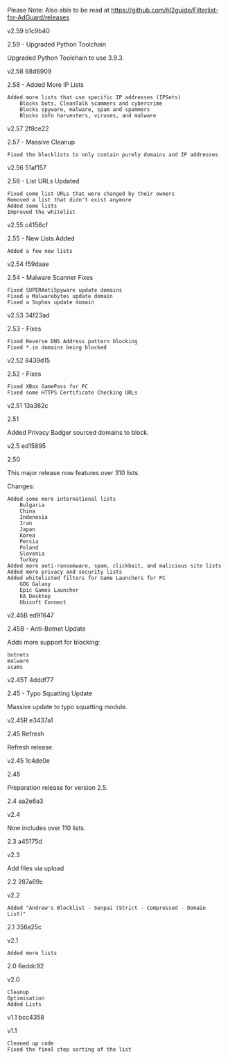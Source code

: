 Please Note: Also able to be read at https://github.com/hl2guide/Filterlist-for-AdGuard/releases

v2.59
b1c9b40

2.59 - Upgraded Python Toolchain

Upgraded Python Toolchain to use 3.9.3.

v2.58
68d6909

2.58 - Added More IP Lists

    Added more lists that use specific IP addresses (IPSets)
        Blocks bots, CleanTalk scammers and cybercrime
        Blocks spyware, malware, spam and spammers
        Blocks info harvesters, viruses, and malware

v2.57
2f8ce22

2.57 - Massive Cleanup

    Fixed the blocklists to only contain purely domains and IP addresses

v2.56
51af157

2.56 - List URLs Updated

    Fixed some list URLs that were changed by their owners
    Removed a list that didn't exist anymore
    Added some lists
    Improved the whitelist

v2.55
c4156cf

2.55 - New Lists Added

    Added a few new lists

v2.54
f59daae

2.54 - Malware Scanner Fixes

    Fixed SUPERAntiSpyware update domains
    Fixed a Malwarebytes update domain
    Fixed a Sophos update domain

v2.53
34f23ad

2.53 - Fixes

    Fixed Reverse DNS Address pattern blocking
    Fixed *.in domains being blocked

v2.52
8439d15

2.52 - Fixes

    Fixed XBox GamePass for PC
    Fixed some HTTPS Certificate Checking URLs

v2.51
13a382c

2.51

Added Privacy Badger sourced domains to block.

v2.5
ed15895

2.50

This major release now features over 310 lists.

Changes:

    Added some more international lists
        Bulgaria
        China
        Indonesia
        Iran
        Japan
        Korea
        Persia
        Poland
        Slovenia
        Turkey
    Added more anti-ransomware, spam, clickbait, and malicious site lists
    Added more privacy and security lists
    Added whitelisted filters for Game Launchers for PC
        GOG Galaxy
        Epic Games Launcher
        EA Desktop
        Ubisoft Connect

v2.45B
ed91647

2.45B - Anti-Botnet Update

Adds more support for blocking:

    botnets
    malware
    scams

v2.45T
4dddf77

2.45 - Typo Squatting Update

Massive update to typo squatting module.

v2.45R
e3437a1

2.45 Refresh

Refresh release.

v2.45
1c4de0e

2.45

Preparation release for version 2.5.

2.4
aa2e6a3

v2.4

Now includes over 110 lists.

2.3
a45175d

v2.3

Add files via upload

2.2
287a69c

v2.2

    Added "Andrew's Blocklist - Senpai (Strict - Compressed - Domain List)"

2.1
356a25c

v2.1

    Added more lists

2.0
6eddc92

v2.0

    Cleanup
    Optimisation
    Added Lists

v1.1
bcc4358

v1.1

    Cleaned up code
    Fixed the final step sorting of the list
